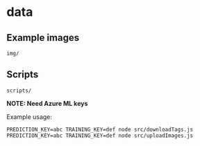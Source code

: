 # data

## Example images

`img/`

## Scripts

`scripts/`

**NOTE: Need Azure ML keys**

Example usage:

```
PREDICTION_KEY=abc TRAINING_KEY=def node src/downloadTags.js
PREDICTION_KEY=abc TRAINING_KEY=def node src/uploadImages.js
```
